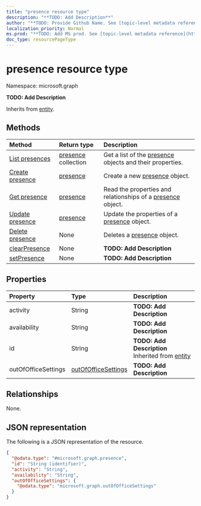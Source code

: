 ```yaml
---
title: "presence resource type"
description: "**TODO: Add Description**"
author: "**TODO: Provide Github Name. See [topic-level metadata reference](https://msgo.azurewebsites.net/add/document/guidelines/metadata.html#topic-level-metadata)**"
localization_priority: Normal
ms.prod: "**TODO: Add MS prod. See [topic-level metadata reference](https://msgo.azurewebsites.net/add/document/guidelines/metadata.html#topic-level-metadata)**"
doc_type: resourcePageType
---
```


# presence resource type

Namespace: microsoft.graph



**TODO: Add Description**


Inherits from [entity](../resources/entity.md).

## Methods
|Method|Return type|Description|
|:---|:---|:---|
|[List presences](../api/presence-list.md)|[presence](../resources/presence.md) collection|Get a list of the [presence](../resources/presence.md) objects and their properties.|
|[Create presence](../api/presence-create.md)|[presence](../resources/presence.md)|Create a new [presence](../resources/presence.md) object.|
|[Get presence](../api/presence-get.md)|[presence](../resources/presence.md)|Read the properties and relationships of a [presence](../resources/presence.md) object.|
|[Update presence](../api/presence-update.md)|[presence](../resources/presence.md)|Update the properties of a [presence](../resources/presence.md) object.|
|[Delete presence](../api/presence-delete.md)|None|Deletes a [presence](../resources/presence.md) object.|
|[clearPresence](../api/presence-clearpresence.md)|None|**TODO: Add Description**|
|[setPresence](../api/presence-setpresence.md)|None|**TODO: Add Description**|

## Properties
|Property|Type|Description|
|:---|:---|:---|
|activity|String|**TODO: Add Description**|
|availability|String|**TODO: Add Description**|
|id|String|**TODO: Add Description** Inherited from [entity](../resources/entity.md)|
|outOfOfficeSettings|[outOfOfficeSettings](../resources/outofofficesettings.md)|**TODO: Add Description**|

## Relationships
None.

## JSON representation
The following is a JSON representation of the resource.
<!-- {
  "blockType": "resource",
  "keyProperty": "id",
  "@odata.type": "microsoft.graph.presence",
  "baseType": "microsoft.graph.entity",
  "openType": false
}
-->
``` json
{
  "@odata.type": "#microsoft.graph.presence",
  "id": "String (identifier)",
  "activity": "String",
  "availability": "String",
  "outOfOfficeSettings": {
    "@odata.type": "microsoft.graph.outOfOfficeSettings"
  }
}
```

